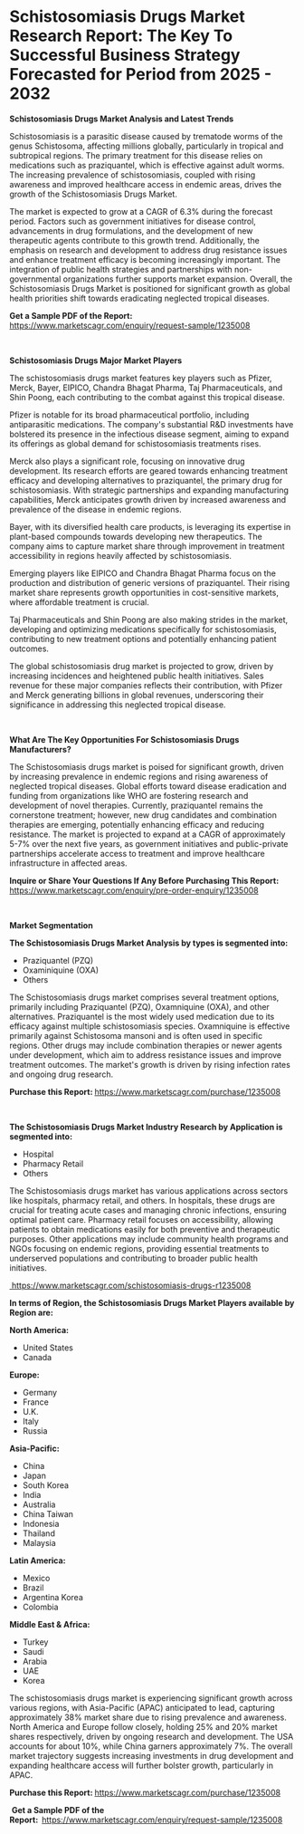 <p><h1>Schistosomiasis Drugs Market Research Report: The Key To Successful Business Strategy Forecasted for Period from 2025 - 2032</h1></p><p><strong>Schistosomiasis Drugs Market Analysis and Latest Trends</strong></p>
<p><p>Schistosomiasis is a parasitic disease caused by trematode worms of the genus Schistosoma, affecting millions globally, particularly in tropical and subtropical regions. The primary treatment for this disease relies on medications such as praziquantel, which is effective against adult worms. The increasing prevalence of schistosomiasis, coupled with rising awareness and improved healthcare access in endemic areas, drives the growth of the Schistosomiasis Drugs Market. </p><p>The market is expected to grow at a CAGR of 6.3% during the forecast period. Factors such as government initiatives for disease control, advancements in drug formulations, and the development of new therapeutic agents contribute to this growth trend. Additionally, the emphasis on research and development to address drug resistance issues and enhance treatment efficacy is becoming increasingly important. The integration of public health strategies and partnerships with non-governmental organizations further supports market expansion. Overall, the Schistosomiasis Drugs Market is positioned for significant growth as global health priorities shift towards eradicating neglected tropical diseases.</p></p>
<p><strong>Get a Sample PDF of the Report:&nbsp;</strong> <a href="https://www.marketscagr.com/enquiry/request-sample/1235008?utm_campaign=3204&utm_medium=2&utm_source=Github&utm_content=ia&utm_term=19042025&utm_id=schistosomiasis-drugs">https://www.marketscagr.com/enquiry/request-sample/1235008</a></p>
<p>&nbsp;</p>
<p><strong>Schistosomiasis Drugs Major Market Players</strong></p>
<p><p>The schistosomiasis drugs market features key players such as Pfizer, Merck, Bayer, EIPICO, Chandra Bhagat Pharma, Taj Pharmaceuticals, and Shin Poong, each contributing to the combat against this tropical disease. </p><p>Pfizer is notable for its broad pharmaceutical portfolio, including antiparasitic medications. The company's substantial R&D investments have bolstered its presence in the infectious disease segment, aiming to expand its offerings as global demand for schistosomiasis treatments rises.</p><p>Merck also plays a significant role, focusing on innovative drug development. Its research efforts are geared towards enhancing treatment efficacy and developing alternatives to praziquantel, the primary drug for schistosomiasis. With strategic partnerships and expanding manufacturing capabilities, Merck anticipates growth driven by increased awareness and prevalence of the disease in endemic regions.</p><p>Bayer, with its diversified health care products, is leveraging its expertise in plant-based compounds towards developing new therapeutics. The company aims to capture market share through improvement in treatment accessibility in regions heavily affected by schistosomiasis.</p><p>Emerging players like EIPICO and Chandra Bhagat Pharma focus on the production and distribution of generic versions of praziquantel. Their rising market share represents growth opportunities in cost-sensitive markets, where affordable treatment is crucial.</p><p>Taj Pharmaceuticals and Shin Poong are also making strides in the market, developing and optimizing medications specifically for schistosomiasis, contributing to new treatment options and potentially enhancing patient outcomes.</p><p>The global schistosomiasis drug market is projected to grow, driven by increasing incidences and heightened public health initiatives. Sales revenue for these major companies reflects their contribution, with Pfizer and Merck generating billions in global revenues, underscoring their significance in addressing this neglected tropical disease.</p></p>
<p>&nbsp;</p>
<p><strong>What Are The Key Opportunities For Schistosomiasis Drugs Manufacturers?</strong></p>
<p><p>The Schistosomiasis drugs market is poised for significant growth, driven by increasing prevalence in endemic regions and rising awareness of neglected tropical diseases. Global efforts toward disease eradication and funding from organizations like WHO are fostering research and development of novel therapies. Currently, praziquantel remains the cornerstone treatment; however, new drug candidates and combination therapies are emerging, potentially enhancing efficacy and reducing resistance. The market is projected to expand at a CAGR of approximately 5-7% over the next five years, as government initiatives and public-private partnerships accelerate access to treatment and improve healthcare infrastructure in affected areas.</p></p>
<p><strong>Inquire or Share Your Questions If Any Before Purchasing This Report:</strong> <a href="https://www.marketscagr.com/enquiry/pre-order-enquiry/1235008?utm_campaign=3204&utm_medium=2&utm_source=Github&utm_content=ia&utm_term=19042025&utm_id=schistosomiasis-drugs">https://www.marketscagr.com/enquiry/pre-order-enquiry/1235008</a></p>
<p>&nbsp;</p>
<p><strong>Market Segmentation</strong></p>
<p><strong>The Schistosomiasis Drugs Market Analysis by types is segmented into:</strong></p>
<p><ul><li>Praziquantel (PZQ)</li><li>Oxaminiquine (OXA)</li><li>Others</li></ul></p>
<p><p>The Schistosomiasis drugs market comprises several treatment options, primarily including Praziquantel (PZQ), Oxamniquine (OXA), and other alternatives. Praziquantel is the most widely used medication due to its efficacy against multiple schistosomiasis species. Oxamniquine is effective primarily against Schistosoma mansoni and is often used in specific regions. Other drugs may include combination therapies or newer agents under development, which aim to address resistance issues and improve treatment outcomes. The market's growth is driven by rising infection rates and ongoing drug research.</p></p>
<p><strong>Purchase this Report:&nbsp;</strong><a href="https://www.marketscagr.com/purchase/1235008?utm_campaign=3204&utm_medium=2&utm_source=Github&utm_content=ia&utm_term=19042025&utm_id=schistosomiasis-drugs">https://www.marketscagr.com/purchase/1235008</a></p>
<p>&nbsp;</p>
<p><strong>The Schistosomiasis Drugs Market Industry Research by Application is segmented into:</strong></p>
<p><ul><li>Hospital</li><li>Pharmacy Retail</li><li>Others</li></ul></p>
<p><p>The Schistosomiasis drugs market has various applications across sectors like hospitals, pharmacy retail, and others. In hospitals, these drugs are crucial for treating acute cases and managing chronic infections, ensuring optimal patient care. Pharmacy retail focuses on accessibility, allowing patients to obtain medications easily for both preventive and therapeutic purposes. Other applications may include community health programs and NGOs focusing on endemic regions, providing essential treatments to underserved populations and contributing to broader public health initiatives.</p></p>
<p><a href="https://www.marketscagr.com/schistosomiasis-drugs-r1235008?utm_campaign=3204&utm_medium=2&utm_source=Github&utm_content=ia&utm_term=19042025&utm_id=schistosomiasis-drugs">&nbsp;https://www.marketscagr.com/schistosomiasis-drugs-r1235008</a></p>
<p><strong>In terms of Region, the Schistosomiasis Drugs Market Players available by Region are:</strong></p>
<p>
    <p> <strong> North America: </strong>
        <ul>
            <li>United States</li>
            <li>Canada</li>
        </ul>
        </p> 
    <p> <strong> Europe: </strong>
        <ul>
            <li>Germany</li>
            <li>France</li>
            <li>U.K.</li>
            <li>Italy</li>
            <li>Russia</li>
        </ul>
        </p> 
    <p> <strong> Asia-Pacific: </strong>
        <ul>
            <li>China</li>
            <li>Japan</li>
            <li>South Korea</li>
            <li>India</li>
            <li>Australia</li>
            <li>China Taiwan</li>
            <li>Indonesia</li>
            <li>Thailand</li>
            <li>Malaysia</li>
        </ul>
        </p> 
    <p> <strong> Latin America: </strong>
        <ul>
            <li>Mexico</li>
            <li>Brazil</li>
            <li>Argentina Korea</li>
            <li>Colombia</li>
        </ul>
        </p> 
    <p> <strong> Middle East & Africa: </strong>
        <ul>
            <li>Turkey</li>
            <li>Saudi</li>
            <li>Arabia</li>
            <li>UAE</li>
            <li>Korea</li>
        </ul>
    </p>
    </p>
<p><p>The schistosomiasis drugs market is experiencing significant growth across various regions, with Asia-Pacific (APAC) anticipated to lead, capturing approximately 38% market share due to rising prevalence and awareness. North America and Europe follow closely, holding 25% and 20% market shares respectively, driven by ongoing research and development. The USA accounts for about 10%, while China garners approximately 7%. The overall market trajectory suggests increasing investments in drug development and expanding healthcare access will further bolster growth, particularly in APAC.</p></p>
<p><strong>Purchase this Report: </strong><a href="https://www.marketscagr.com/purchase/1235008?utm_campaign=3204&utm_medium=2&utm_source=Github&utm_content=ia&utm_term=19042025&utm_id=schistosomiasis-drugs">https://www.marketscagr.com/purchase/1235008</a></p>
<p>&nbsp;<strong>Get a Sample PDF of the Report:&nbsp;&nbsp;</strong><a href="https://www.marketscagr.com/enquiry/request-sample/1235008?utm_campaign=3204&utm_medium=2&utm_source=Github&utm_content=ia&utm_term=19042025&utm_id=schistosomiasis-drugs">https://www.marketscagr.com/enquiry/request-sample/1235008</a></p>
<p><strong></strong></p>
<p><p></p><p></p><p></p></p>